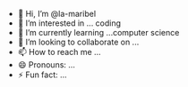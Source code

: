 - 👋 Hi, I’m @la-maribel
- 👀 I’m interested in ... coding
- 🌱 I’m currently learning ...computer science
- 💞️ I’m looking to collaborate on ...
- 📫 How to reach me ...
- 😄 Pronouns: ...
- ⚡ Fun fact: ...

<!---
la-maribel/la-maribel is a ✨ special ✨ repository because its `README.md` (this file) appears on your GitHub profile.
You can click the Preview link to take a look at your changes.
--->

